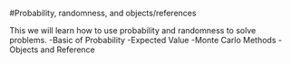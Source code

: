 #Probability, randomness, and objects/references

This we will learn how to use probability and randomness to solve problems.
-Basic of Probability
-Expected Value
-Monte Carlo Methods
-Objects and Reference
